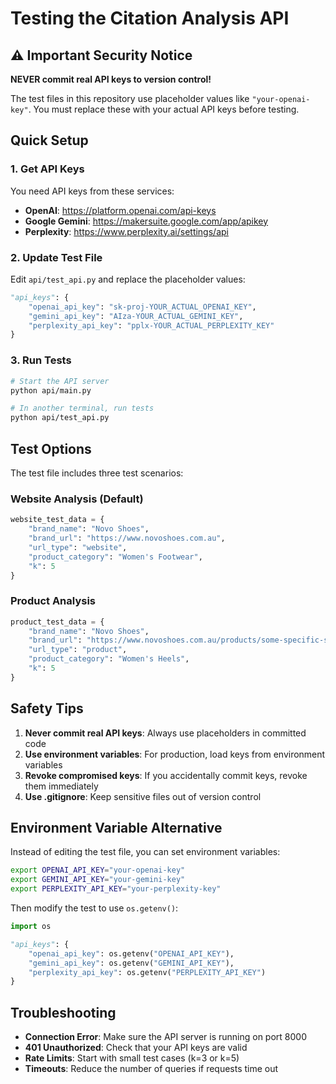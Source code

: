 # Testing the Citation Analysis API

## ⚠️ Important Security Notice

**NEVER commit real API keys to version control!** 

The test files in this repository use placeholder values like `"your-openai-key"`. You must replace these with your actual API keys before testing.

## Quick Setup

### 1. Get API Keys

You need API keys from these services:

- **OpenAI**: https://platform.openai.com/api-keys
- **Google Gemini**: https://makersuite.google.com/app/apikey  
- **Perplexity**: https://www.perplexity.ai/settings/api

### 2. Update Test File

Edit `api/test_api.py` and replace the placeholder values:

```python
"api_keys": {
    "openai_api_key": "sk-proj-YOUR_ACTUAL_OPENAI_KEY",
    "gemini_api_key": "AIza-YOUR_ACTUAL_GEMINI_KEY", 
    "perplexity_api_key": "pplx-YOUR_ACTUAL_PERPLEXITY_KEY"
}
```

### 3. Run Tests

```bash
# Start the API server
python api/main.py

# In another terminal, run tests
python api/test_api.py
```

## Test Options

The test file includes three test scenarios:

### Website Analysis (Default)
```python
website_test_data = {
    "brand_name": "Novo Shoes",
    "brand_url": "https://www.novoshoes.com.au", 
    "url_type": "website",
    "product_category": "Women's Footwear",
    "k": 5
}
```

### Product Analysis
```python
product_test_data = {
    "brand_name": "Novo Shoes",
    "brand_url": "https://www.novoshoes.com.au/products/some-specific-shoe",
    "url_type": "product", 
    "product_category": "Women's Heels",
    "k": 5
}
```

## Safety Tips

1. **Never commit real API keys**: Always use placeholders in committed code
2. **Use environment variables**: For production, load keys from environment variables
3. **Revoke compromised keys**: If you accidentally commit keys, revoke them immediately
4. **Use .gitignore**: Keep sensitive files out of version control

## Environment Variable Alternative

Instead of editing the test file, you can set environment variables:

```bash
export OPENAI_API_KEY="your-openai-key"
export GEMINI_API_KEY="your-gemini-key"
export PERPLEXITY_API_KEY="your-perplexity-key"
```

Then modify the test to use `os.getenv()`:

```python
import os

"api_keys": {
    "openai_api_key": os.getenv("OPENAI_API_KEY"),
    "gemini_api_key": os.getenv("GEMINI_API_KEY"), 
    "perplexity_api_key": os.getenv("PERPLEXITY_API_KEY")
}
```

## Troubleshooting

- **Connection Error**: Make sure the API server is running on port 8000
- **401 Unauthorized**: Check that your API keys are valid
- **Rate Limits**: Start with small test cases (k=3 or k=5)
- **Timeouts**: Reduce the number of queries if requests time out